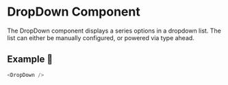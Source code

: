 # DropDown Component

The DropDown component displays a series options in a dropdown list. The list can either be manually configured, or powered via type ahead.

## Example 🚀

```javascript
<DropDown />
```
